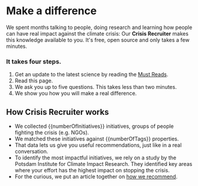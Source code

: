 # Make a difference

We spent months talking to people, doing research and learning how people can have real impact against the climate crisis: Our **Crisis Recruiter** makes this knowledge available to you. It's free, open source and only takes a few minutes.

### It takes four steps.

1. Get an update to the latest science by reading the [Must Reads](/must-read).
2. Read this page.
3. We ask you up to five questions. This takes less than two minutes.
4. We show you how you will make a real difference.

## How Crisis Recruiter works

* We collected {{numberOfInitiatives}} initiatives, groups of people fighting the crisis (e.g. NGOs).
* We matched these initiatives against {{numberOfTags}} properties.
* That data lets us give you useful recommendations, just like in a real conversation.
* To identify the most impactful initiatives, we rely on a study by the Potsdam Institute for Climate Impact Research. They identified key areas where your effort has the highest impact on stopping the crisis.
* For the curious, we put an article together on [how we recommend](/what-else/how-we-recommend).